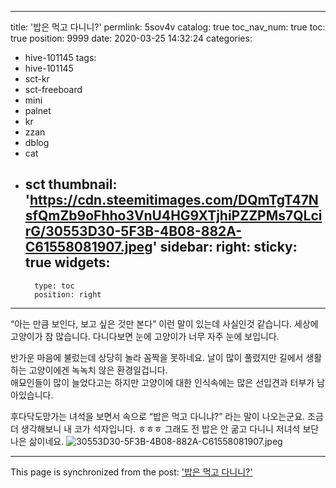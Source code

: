 
---
title: '밥은 먹고 다니니?'
permlink: 5sov4v
catalog: true
toc_nav_num: true
toc: true
position: 9999
date: 2020-03-25 14:32:24
categories:
- hive-101145
tags:
- hive-101145
- sct-kr
- sct-freeboard
- mini
- palnet
- kr
- zzan
- dblog
- cat
- sct
thumbnail: 'https://cdn.steemitimages.com/DQmTgT47NsfQmZb9oFhho3VnU4HG9XTjhiPZZPMs7QLcirG/30553D30-5F3B-4B08-882A-C61558081907.jpeg'
sidebar:
    right:
        sticky: true
widgets:
    -
        type: toc
        position: right
---


“아는 만큼 보인다, 보고 싶은 것만 본다”
이런 말이 있는데 사실인것 같습니다. 세상에 고양이가 참 많습니다. 다니다보면 눈에 고양이가 너무 자주 눈에 보입니다. 

반가운 마음에 불렀는데 상당히 놀라 꼼짝을 못하네요. 날이 많이 풀렸지만 길에서 생활하는 고양이에겐 녹녹치 않은 환경일겁니다.  
애묘인들이 많이 늘었다고는 하지만 고양이에 대한 인식속에는 많은 선입견과 터부가 남아있습니다. 

후다닥도망가는 녀석을 보면서 속으로 “밥은 먹고 다니냐?” 라는 말이 나오는군요. 조금더 생각해보니 내 코가 석자입니다. ㅎㅎㅎ 그래도 전 밥은 안 굶고 다니니 저녀석 보단 나은 삶이네요. 
![30553D30-5F3B-4B08-882A-C61558081907.jpeg](https://cdn.steemitimages.com/DQmTgT47NsfQmZb9oFhho3VnU4HG9XTjhiPZZPMs7QLcirG/30553D30-5F3B-4B08-882A-C61558081907.jpeg)

- - -

This page is synchronized from the post: ['밥은 먹고 다니니?'](https://steemit.com/@kingbit/5sov4v)
